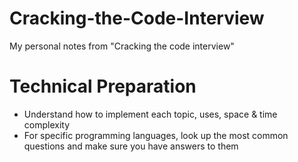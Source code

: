 # Cracking-the-Code-Interview
My personal notes from "Cracking the code interview"

# Technical Preparation
* Understand how to implement each topic, uses, space & time complexity 
* For specific programming languages, look up the most common questions and make sure you have answers to them 
